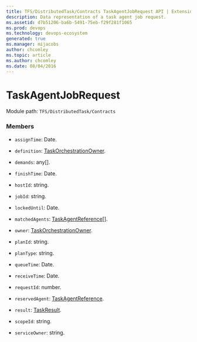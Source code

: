 ```yaml
---
title: TFS/DistributedTask/Contracts TaskAgentJobRequest API | Extensions for Azure DevOps Services
description: Data representation of a task agent job request.
ms.assetid: d7b51206-ba6b-5491-75eb-f29f281f1065
ms.prod: devops
ms.technology: devops-ecosystem
generated: true
ms.manager: mijacobs
author: chcomley
ms.topic: article
ms.author: chcomley
ms.date: 08/04/2016
---
```


# TaskAgentJobRequest

Module path: `TFS/DistributedTask/Contracts`


### Members

* `assignTime`: Date. 

* `definition`: [TaskOrchestrationOwner](../../../TFS/DistributedTask/Contracts/TaskOrchestrationOwner.md). 

* `demands`: any[]. 

* `finishTime`: Date. 

* `hostId`: string. 

* `jobId`: string. 

* `lockedUntil`: Date. 

* `matchedAgents`: [TaskAgentReference](../../../TFS/DistributedTask/Contracts/TaskAgentReference.md)[]. 

* `owner`: [TaskOrchestrationOwner](../../../TFS/DistributedTask/Contracts/TaskOrchestrationOwner.md). 

* `planId`: string. 

* `planType`: string. 

* `queueTime`: Date. 

* `receiveTime`: Date. 

* `requestId`: number. 

* `reservedAgent`: [TaskAgentReference](../../../TFS/DistributedTask/Contracts/TaskAgentReference.md). 

* `result`: [TaskResult](../../../TFS/DistributedTask/Contracts/TaskResult.md). 

* `scopeId`: string. 

* `serviceOwner`: string. 

